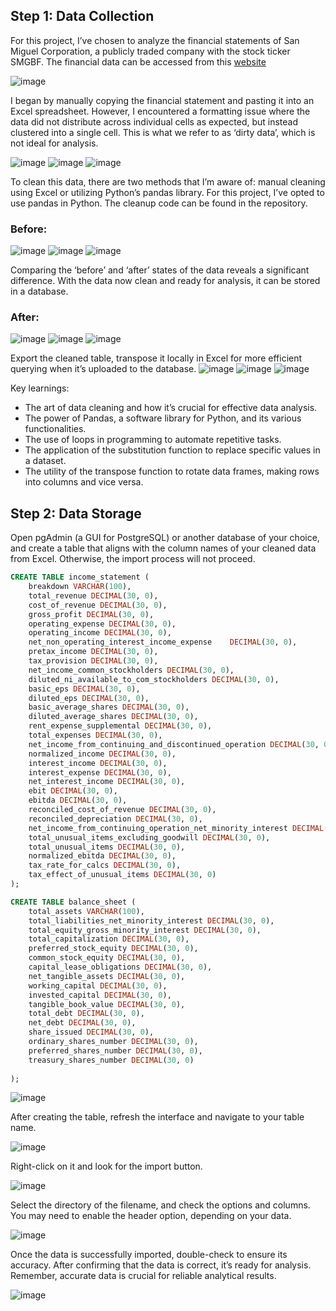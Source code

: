 ## Step 1: Data Collection

For this project, I’ve chosen to analyze the financial statements of San Miguel Corporation, a publicly traded company with the stock ticker SMGBF. The financial data can be accessed from this [website](https://finance.yahoo.com/quote/SMGBF/financials?p=SMGBF)

![image](https://github.com/cmjhunneil/Financial-Statement-Analysis/assets/63811723/3794105f-3d5f-4129-83cf-96860292218d)

I began by manually copying the financial statement and pasting it into an Excel spreadsheet. However, I encountered a formatting issue where the data did not distribute across individual cells as expected, but instead clustered into a single cell. This is what we refer to as ‘dirty data’, which is not ideal for analysis.

![image](https://github.com/cmjhunneil/Financial-Statement-Analysis/assets/63811723/28bbaa54-6364-4faf-a6e4-5fabfd950664)
![image](https://github.com/cmjhunneil/Financial-Statement-Analysis/assets/63811723/2ee89d64-7890-476c-8c8f-429c5f5c8a92)
![image](https://github.com/cmjhunneil/Financial-Statement-Analysis/assets/63811723/f0da75a5-3e1e-49f9-bf27-c589291907d5)


To clean this data, there are two methods that I’m aware of: manual cleaning using Excel or utilizing Python’s pandas library. For this project, I’ve opted to use pandas in Python. The cleanup code can be found in the repository.

### Before:
![image](https://github.com/cmjhunneil/Financial-Statement-Analysis/assets/63811723/39a2864f-7d69-4de7-99e1-76ed874d1484)
![image](https://github.com/cmjhunneil/Financial-Statement-Analysis/assets/63811723/d281ff1d-650e-4091-8526-3773bac10509)
![image](https://github.com/cmjhunneil/Financial-Statement-Analysis/assets/63811723/35627e6e-19ac-49d8-a037-0f9a845d4a15)


Comparing the ‘before’ and ‘after’ states of the data reveals a significant difference. With the data now clean and ready for analysis, it can be stored in a database.

### After:
![image](https://github.com/cmjhunneil/Financial-Statement-Analysis/assets/63811723/8c26fa94-4526-4374-bd89-cf34c41619db)
![image](https://github.com/cmjhunneil/Financial-Statement-Analysis/assets/63811723/ec681fe4-b2d8-4d77-bc39-6c9a3d6e66dc)
![image](https://github.com/cmjhunneil/Financial-Statement-Analysis/assets/63811723/840a1d21-1046-41f9-a3b5-33a51f1fb8c4)

Export the cleaned table, transpose it locally in Excel for more efficient querying when it’s uploaded to the database.
![image](https://github.com/cmjhunneil/Financial-Statement-Analysis/assets/63811723/97e0aadb-6563-4fc0-92b9-a2a2183be11f)
![image](https://github.com/cmjhunneil/Financial-Statement-Analysis/assets/63811723/ec4a25c3-2501-49f3-a614-803f5d272df9)
![image](https://github.com/cmjhunneil/Financial-Statement-Analysis/assets/63811723/5cc346b3-0649-4066-af3c-27472bd8928d)

Key learnings:
- The art of data cleaning and how it’s crucial for effective data analysis.
- The power of Pandas, a software library for Python, and its various functionalities.
- The use of loops in programming to automate repetitive tasks.
- The application of the substitution function to replace specific values in a dataset.
- The utility of the transpose function to rotate data frames, making rows into columns and vice versa.

## Step 2: Data Storage

Open pgAdmin (a GUI for PostgreSQL) or another database of your choice, and create a table that aligns with the column names of your cleaned data from Excel. Otherwise, the import process will not proceed.

```sql
CREATE TABLE income_statement (
    breakdown VARCHAR(100),
    total_revenue DECIMAL(30, 0),
	cost_of_revenue DECIMAL(30, 0),
	gross_profit DECIMAL(30, 0),
	operating_expense DECIMAL(30, 0),
	operating_income DECIMAL(30, 0),
	net_non_operating_interest_income_expense	 DECIMAL(30, 0),
	pretax_income DECIMAL(30, 0),
	tax_provision DECIMAL(30, 0),
	net_income_common_stockholders DECIMAL(30, 0),
	diluted_ni_available_to_com_stockholders DECIMAL(30, 0),
	basic_eps DECIMAL(30, 0),
	diluted_eps DECIMAL(30, 0),
	basic_average_shares DECIMAL(30, 0),
	diluted_average_shares DECIMAL(30, 0),
	rent_expense_supplemental DECIMAL(30, 0),
	total_expenses DECIMAL(30, 0),
	net_income_from_continuing_and_discontinued_operation DECIMAL(30, 0),
	normalized_income DECIMAL(30, 0),
	interest_income DECIMAL(30, 0),
	interest_expense DECIMAL(30, 0),
	net_interest_income DECIMAL(30, 0),
	ebit DECIMAL(30, 0),
	ebitda DECIMAL(30, 0),
	reconciled_cost_of_revenue DECIMAL(30, 0),
	reconciled_depreciation DECIMAL(30, 0),
	net_income_from_continuing_operation_net_minority_interest DECIMAL(30, 0),
	total_unusual_items_excluding_goodwill DECIMAL(30, 0),
	total_unusual_items DECIMAL(30, 0),
	normalized_ebitda DECIMAL(30, 0),
	tax_rate_for_calcs DECIMAL(30, 0),
	tax_effect_of_unusual_items DECIMAL(30, 0)
);
```

```sql
CREATE TABLE balance_sheet (
    total_assets VARCHAR(100),
    total_liabilities_net_minority_interest DECIMAL(30, 0),
	total_equity_gross_minority_interest DECIMAL(30, 0),
	total_capitalization DECIMAL(30, 0),
	preferred_stock_equity DECIMAL(30, 0),
	common_stock_equity DECIMAL(30, 0),
	capital_lease_obligations DECIMAL(30, 0),
	net_tangible_assets DECIMAL(30, 0),
	working_capital DECIMAL(30, 0),
	invested_capital DECIMAL(30, 0),
	tangible_book_value DECIMAL(30, 0),
	total_debt DECIMAL(30, 0),
	net_debt DECIMAL(30, 0),
	share_issued DECIMAL(30, 0),
	ordinary_shares_number DECIMAL(30, 0),
	preferred_shares_number DECIMAL(30, 0),
	treasury_shares_number DECIMAL(30, 0)
	
);
```

![image](https://github.com/cmjhunneil/Financial-Statement-Analysis/assets/63811723/c1bacb22-6e2f-4fbb-8bf9-f67ac960c4ee)

After creating the table, refresh the interface and navigate to your table name. 

![image](https://github.com/cmjhunneil/Financial-Statement-Analysis/assets/63811723/e575dc64-336c-45d0-8e01-79dcdd7973eb)

Right-click on it and look for the import button.

![image](https://github.com/cmjhunneil/Financial-Statement-Analysis/assets/63811723/5a40dbad-2df5-46a2-83e1-acae35974946)

Select the directory of the filename, and check the options and columns. You may need to enable the header option, depending on your data.

![image](https://github.com/cmjhunneil/Financial-Statement-Analysis/assets/63811723/4dedb7c6-69b0-4e65-926f-f1e064d6e769)


Once the data is successfully imported, double-check to ensure its accuracy. After confirming that the data is correct, it’s ready for analysis. Remember, accurate data is crucial for reliable analytical results.

![image](https://github.com/cmjhunneil/Financial-Statement-Analysis/assets/63811723/f592f26a-90b8-462d-b225-21bbd46a5f4d)





